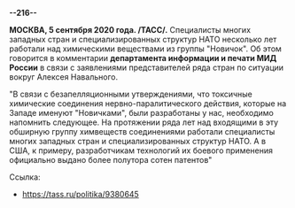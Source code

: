 **--216--**

**МОСКВА, 5 сентября 2020 года. /ТАСС/.** Специалисты многих западных стран и специализированных структур НАТО несколько лет работали над химическими веществами из группы "Новичок". Об этом говорится в комментарии **департамента информации и печати МИД России** в связи с заявлениями представителей ряда стран по ситуации вокруг Алексея Навального.

"В связи с безапелляционными утверждениями, что токсичные химические соединения нервно-паралитического действия, которые на Западе именуют "Новичками", были разработаны у нас, необходимо напомнить следующее. На протяжении ряда лет над входящими в эту обширную группу химвеществ соединениями работали специалисты многих западных стран и специализированных структур НАТО. А в США, к примеру, разработчикам технологий их боевого применения официально выдано более полутора сотен патентов"

Ссылка:
- https://tass.ru/politika/9380645